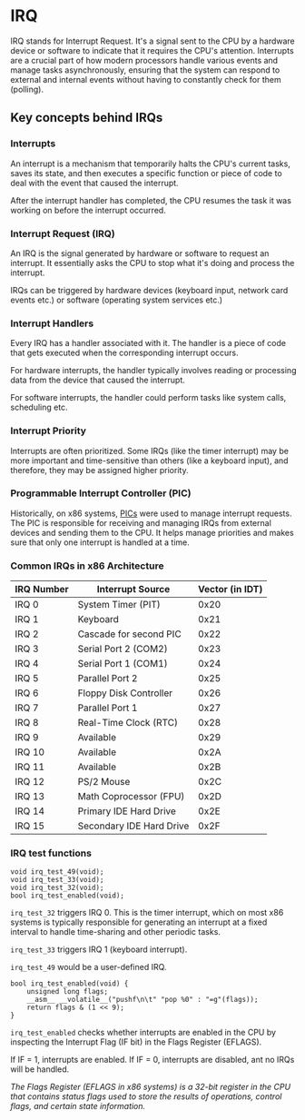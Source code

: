 # IRQ

IRQ stands for Interrupt Request. It's a signal sent to the CPU by a hardware device or software to indicate that it requires the CPU's attention. Interrupts are a crucial part of how modern processors handle various events and manage tasks asynchronously, ensuring that the system can respond to external and internal events without having to constantly check for them (polling).

## Key concepts behind IRQs

### Interrupts

An interrupt is a mechanism that temporarily halts the CPU's current tasks, saves its state, and then executes a specific function or piece of code to deal with the event that caused the interrupt.

After the interrupt handler has completed, the CPU resumes the task it was working on before the interrupt occurred.

### Interrupt Request (IRQ)

An IRQ is the signal generated by hardware or software to request an interrupt. It essentially asks the CPU to stop what it's doing and process the interrupt.

IRQs can be triggered by hardware devices (keyboard input, network card events etc.) or software (operating system services etc.)

### Interrupt Handlers

Every IRQ has a handler associated with it. The handler is a piece of code that gets executed when the corresponding interrupt occurs.

For hardware interrupts, the handler typically involves reading or processing data from the device that caused the interrupt.

For software interrupts, the handler could perform tasks like system calls, scheduling etc.

### Interrupt Priority

Interrupts are often prioritized. Some IRQs (like the timer interrupt) may be more important and time-sensitive than others (like a keyboard input), and therefore, they may be assigned higher priority.

### Programmable Interrupt Controller (PIC)

Historically, on x86 systems, [PICs](pic.md) were used to manage interrupt requests. The PIC is responsible for receiving and managing IRQs from external devices and sending them to the CPU. It helps manage priorities and makes sure that only one interrupt is handled at a time.

### Common IRQs in x86 Architecture

| IRQ Number | Interrupt Source         | Vector (in IDT) |
| ---------- | ------------------------ | --------------- |
| IRQ 0      | System Timer (PIT)       | 0x20            |
| IRQ 1      | Keyboard                 | 0x21            |
| IRQ 2      | Cascade for second PIC   | 0x22            |
| IRQ 3      | Serial Port 2 (COM2)     | 0x23            |
| IRQ 4      | Serial Port 1 (COM1)     | 0x24            |
| IRQ 5      | Parallel Port 2          | 0x25            |
| IRQ 6      | Floppy Disk Controller   | 0x26            |
| IRQ 7      | Parallel Port 1          | 0x27            |
| IRQ 8      | Real-Time Clock (RTC)    | 0x28            |
| IRQ 9      | Available                | 0x29            |
| IRQ 10     | Available                | 0x2A            |
| IRQ 11     | Available                | 0x2B            |
| IRQ 12     | PS/2 Mouse               | 0x2C            |
| IRQ 13     | Math Coprocessor (FPU)   | 0x2D            |
| IRQ 14     | Primary IDE Hard Drive   | 0x2E            |
| IRQ 15     | Secondary IDE Hard Drive | 0x2F            |

### IRQ test functions

	void irq_test_49(void);
	void irq_test_33(void);
	void irq_test_32(void);
	bool irq_test_enabled(void);

`irq_test_32` triggers IRQ 0. This is the timer interrupt, which on most x86 systems is typically responsible for generating an interrupt at a fixed interval to handle time-sharing and other periodic tasks.

`irq_test_33` triggers IRQ 1 (keyboard interrupt).

`irq_test_49` would be a user-defined IRQ.

	bool irq_test_enabled(void) {
		unsigned long flags;
		__asm__ __volatile__("pushf\n\t" "pop %0" : "=g"(flags));
		return flags & (1 << 9);
	}

`irq_test_enabled` checks whether interrupts are enabled in the CPU by inspecting the Interrupt Flag (IF bit) in the Flags Register (EFLAGS).

If IF = 1, interrupts are enabled.
If IF = 0, interrupts are disabled, ant no IRQs will be handled.

*The Flags Register (EFLAGS in x86 systems) is a 32-bit register in the CPU that contains status flags used to store the results of operations, control flags, and certain state information.*
